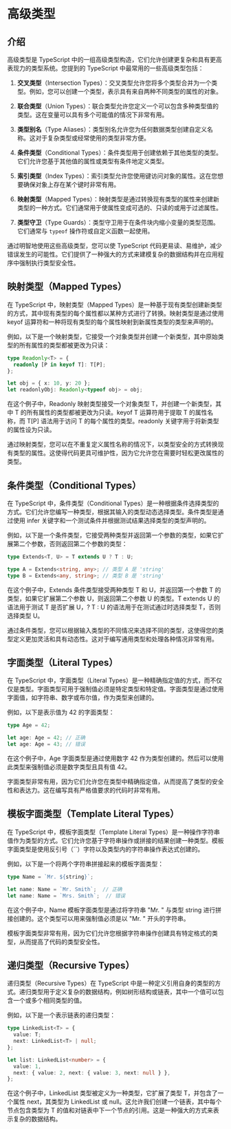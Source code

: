 # 高级类型

## 介绍

高级类型是 TypeScript 中的一组高级类型构造，它们允许创建更复杂和具有更高表现力的类型系统。您提到的 TypeScript 中最常用的一些高级类型包括：

1. **交叉类型**（Intersection Types）：交叉类型允许您将多个类型合并为一个类型。例如，您可以创建一个类型，表示具有来自两种不同类型的属性的对象。

2. **联合类型**（Union Types）：联合类型允许您定义一个可以包含多种类型值的类型。这在变量可以具有多个可能值的情况下非常有用。

3. **类型别名**（Type Aliases）：类型别名允许您为任何数据类型创建自定义名称。这对于复杂类型或经常使用的类型非常方便。

4. **条件类型**（Conditional Types）：条件类型用于创建依赖于其他类型的类型。它们允许您基于其他值的属性或类型有条件地定义类型。

5. **索引类型**（Index Types）：索引类型允许您使用键访问对象的属性。这在您想要确保对象上存在某个键时非常有用。

6. **映射类型**（Mapped Types）：映射类型是通过转换现有类型的属性来创建新类型的一种方式。它们通常用于使属性变成可选的、只读的或用于过滤属性。

7. **类型守卫**（Type Guards）：类型守卫用于在条件块内缩小变量的类型范围。它们通常与 `typeof` 操作符或自定义函数一起使用。

通过明智地使用这些高级类型，您可以使 TypeScript 代码更易读、易维护，减少错误发生的可能性。它们提供了一种强大的方式来建模复杂的数据结构并在应用程序中强制执行类型安全性。


## 映射类型（Mapped Types）

在 TypeScript 中，映射类型（Mapped Types）是一种基于现有类型创建新类型的方式，其中现有类型的每个属性都以某种方式进行了转换。映射类型是通过使用 keyof 运算符和一种将现有类型的每个属性映射到新属性类型的类型来声明的。

例如，以下是一个映射类型，它接受一个对象类型并创建一个新类型，其中原始类型的所有属性的类型都被更改为只读：

```typescript
type Readonly<T> = {
  readonly [P in keyof T]: T[P];
};

let obj = { x: 10, y: 20 };
let readonlyObj: Readonly<typeof obj> = obj;
```

在这个例子中，Readonly 映射类型接受一个对象类型 T，并创建一个新类型，其中 T 的所有属性的类型都被更改为只读。keyof T 运算符用于提取 T 的属性名称，而 T[P] 语法用于访问 T 的每个属性的类型。readonly 关键字用于将新类型的属性设为只读。

通过映射类型，您可以在不重复定义属性名称的情况下，以类型安全的方式转换现有类型的属性。这使得代码更具可维护性，因为它允许您在需要时轻松更改属性的类型。

## 条件类型（Conditional Types）
在 TypeScript 中，条件类型（Conditional Types）是一种根据条件选择类型的方式。它们允许您编写一种类型，根据其输入的类型动态选择类型。条件类型是通过使用 infer 关键字和一个测试条件并根据测试结果选择类型的类型声明的。

例如，以下是一个条件类型，它接受两种类型并返回第一个参数的类型，如果它扩展第二个参数，否则返回第二个参数的类型：

```typescript
type Extends<T, U> = T extends U ? T : U;

type A = Extends<string, any>; // 类型 A 是 'string'
type B = Extends<any, string>; // 类型 B 是 'string'
```

在这个例子中，Extends 条件类型接受两种类型 T 和 U，并返回第一个参数 T 的类型，如果它扩展第二个参数 U，则返回第二个参数 U 的类型。T extends U 的语法用于测试 T 是否扩展 U，? T : U 的语法用于在测试通过时选择类型 T，否则选择类型 U。

通过条件类型，您可以根据输入类型的不同情况来选择不同的类型，这使得您的类型定义更加灵活和具有动态性。这对于编写通用类型和处理各种情况非常有用。


## 字面类型（Literal Types）

在 TypeScript 中，字面类型（Literal Types）是一种精确指定值的方式，而不仅仅是类型。字面类型可用于强制值必须是特定类型和特定值。字面类型是通过使用字面值，如字符串、数字或布尔值，作为类型来创建的。

例如，以下是表示值为 42 的字面类型：

```typescript
type Age = 42;

let age: Age = 42; // 正确
let age: Age = 43; // 错误
```

在这个例子中，Age 字面类型是通过使用数字 42 作为类型创建的。然后可以使用此类型来强制值必须是数字类型且具有值 42。

字面类型非常有用，因为它们允许您在类型中精确指定值，从而提高了类型的安全性和表达力。这在编写具有严格值要求的代码时非常有用。

## 模板字面类型（Template Literal Types）

在 TypeScript 中，模板字面类型（Template Literal Types）是一种操作字符串值作为类型的方式。它们允许您基于字符串操作或拼接的结果创建一种类型。模板字面类型是使用反引号（``）字符以及类型内的字符串操作表达式创建的。

例如，以下是一个将两个字符串拼接起来的模板字面类型：

```typescript
type Name = `Mr. ${string}`;

let name: Name = `Mr. Smith`;  // 正确
let name: Name = `Mrs. Smith`;  // 错误
```

在这个例子中，Name 模板字面类型是通过将字符串 "Mr. " 与类型 string 进行拼接创建的。这个类型可以用来强制值必须是以 "Mr. " 开头的字符串。

模板字面类型非常有用，因为它们允许您根据字符串操作创建具有特定格式的类型，从而提高了代码的类型安全性。

## 递归类型（Recursive Types）

递归类型（Recursive Types）在 TypeScript 中是一种定义引用自身的类型的方式。递归类型用于定义复杂的数据结构，例如树形结构或链表，其中一个值可以包含一个或多个相同类型的值。

例如，以下是一个表示链表的递归类型：

```typescript
type LinkedList<T> = {
  value: T;
  next: LinkedList<T> | null;
};

let list: LinkedList<number> = {
  value: 1,
  next: { value: 2, next: { value: 3, next: null } },
};
```

在这个例子中，LinkedList 类型被定义为一种类型，它扩展了类型 T，并包含了一个属性 next，其类型为 LinkedList<T> 或 null。这允许我们创建一个链表，其中每个节点包含类型为 T 的值和对链表中下一个节点的引用。这是一种强大的方式来表示复杂的数据结构。
